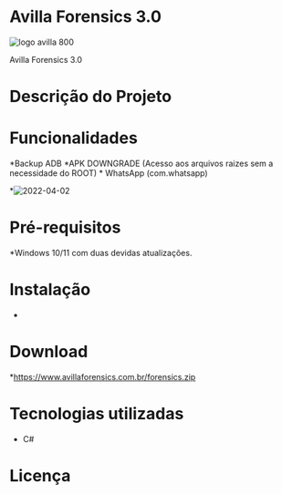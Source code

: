 # Avilla Forensics 3.0

![logo avilla 800](https://user-images.githubusercontent.com/102838167/161397689-5df01560-546c-4d82-94a6-e4a3b677875f.png)

Avilla Forensics 3.0




# Descrição do Projeto
# Funcionalidades
  *Backup ADB
  *APK  DOWNGRADE (Acesso aos arquivos raizes sem a necessidade do ROOT)
    * WhatsApp (com.whatsapp)
    
  *![2022-04-02](https://user-images.githubusercontent.com/102838167/161398236-c20a9bd3-499d-49fc-b862-1694b369b334.png)

  
# Pré-requisitos
  *Windows 10/11 com duas devidas atualizações.
# Instalação
  *
# Download
  *https://www.avillaforensics.com.br/forensics.zip
# Tecnologias utilizadas
  *  C#
# Licença
